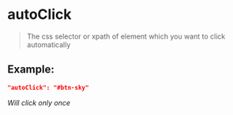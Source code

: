# autoClick
>The css selector or xpath of element which you want to click automatically

Example:
--
```JSON
"autoClick": "#btn-sky"
```

*Will click only once*